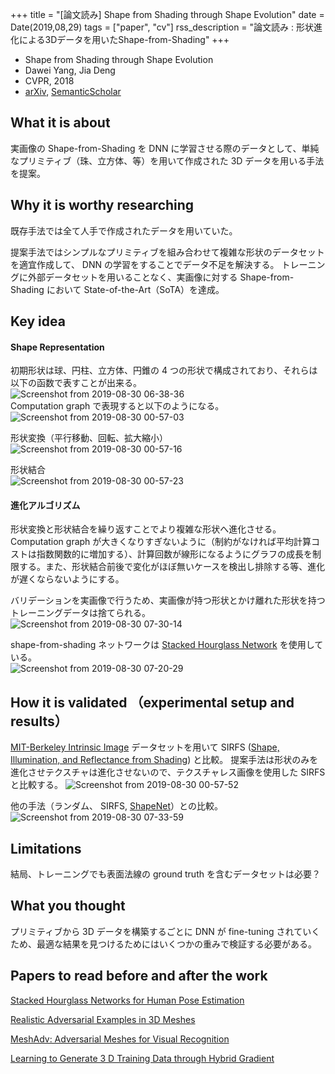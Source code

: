 +++
title = "[論文読み] Shape from Shading through Shape Evolution"
date = Date(2019,08,29)
tags = ["paper", "cv"]
rss_description = "論文読み : 形状進化による3Dデータを用いたShape-from-Shading"
+++

* Shape from Shading through Shape Evolution
* Dawei Yang, Jia Deng
* CVPR, 2018
* [arXiv](https://arxiv.org/pdf/1712.02961.pdf), [SemanticScholar](https://www.semanticscholar.org/paper/Shape-from-Shading-Through-Shape-Evolution-Yang-Deng/d74a576cc311841c3ff8070262e928c090e41f59)

## What it is about
実画像の Shape-from-Shading を DNN に学習させる際のデータとして、単純なプリミティブ（珠、立方体、等）を用いて作成された 3D データを用いる手法を提案。

## Why it is worthy researching

既存手法では全て人手で作成されたデータを用いていた。

提案手法ではシンプルなプリミティブを組み合わせて複雑な形状のデータセットを適宜作成して、 DNN の学習をすることでデータ不足を解決する。
トレーニングに外部データセットを用いることなく、実画像に対する Shape-from-Shading において State-of-the-Art（SoTA）を達成。

## Key idea

#### Shape Representation
初期形状は球、円柱、立方体、円錐の 4 つの形状で構成されており、それらは以下の函数で表すことが出来る。  
![Screenshot from 2019-08-30 06-38-36](https://user-images.githubusercontent.com/38322494/63978227-da9a0700-caf0-11e9-91b4-7af7e8d0c61d.png)  
Computation graph で表現すると以下のようになる。  
![Screenshot from 2019-08-30 00-57-03](https://user-images.githubusercontent.com/38322494/63973257-5db56000-cae5-11e9-839a-020fa8a9a7b4.png)

形状変換（平行移動、回転、拡大縮小）  
![Screenshot from 2019-08-30 00-57-16](https://user-images.githubusercontent.com/38322494/63973265-60b05080-cae5-11e9-941b-1d9bf10b0e90.png)

形状結合  
![Screenshot from 2019-08-30 00-57-23](https://user-images.githubusercontent.com/38322494/63973273-627a1400-cae5-11e9-9bad-53d556c466d9.png)

#### 進化アルゴリズム
形状変換と形状結合を繰り返すことでより複雑な形状へ進化させる。  
Computation graph が大きくなりすぎないように（制約がなければ平均計算コストは指数関数的に増加する）、計算回数が線形になるようにグラフの成長を制限する。また、形状結合前後で変化がほぼ無いケースを検出し排除する等、進化が遅くならないようにする。

バリデーションを実画像で行うため、実画像が持つ形状とかけ離れた形状を持つトレーニングデータは捨てられる。  
![Screenshot from 2019-08-30 07-30-14](https://user-images.githubusercontent.com/38322494/63980943-0ff62300-caf8-11e9-8830-8dd2a6c71bf9.png)


shape-from-shading ネットワークは [Stacked Hourglass Network](https://arxiv.org/pdf/1603.06937.pdf) を使用している。  
![Screenshot from 2019-08-30 07-20-29](https://user-images.githubusercontent.com/38322494/63980458-af1a1b00-caf6-11e9-9f67-906a8270f5e7.png)

## How it is validated （experimental setup and results）

[MIT-Berkeley Intrinsic Image](http://www.cs.toronto.edu/~rgrosse/intrinsic/gallery.html) データセットを用いて
SIRFS ([Shape, Illumination, and Reflectance from Shading](https://www2.eecs.berkeley.edu/Pubs/TechRpts/2013/EECS-2013-117.pdf)) と比較。
提案手法は形状のみを進化させテクスチャは進化させないので、テクスチャレス画像を使用した SIRFS と比較する。
![Screenshot from 2019-08-30 00-57-52](https://user-images.githubusercontent.com/38322494/63975239-863f5900-cae9-11e9-82e3-98c87b0b5e88.png)

他の手法（ランダム、 SIRFS, [ShapeNet](https://arxiv.org/pdf/1512.03012.pdf)）との比較。
![Screenshot from 2019-08-30 07-33-59](https://user-images.githubusercontent.com/38322494/63981084-a1fe2b80-caf8-11e9-8193-f9febb407a71.png)

## Limitations
結局、トレーニングでも表面法線の ground truth を含むデータセットは必要？

## What you thought
プリミティブから 3D データを構築するごとに DNN が fine-tuning されていくため、最適な結果を見つけるためにはいくつかの重みで検証する必要がある。

## Papers to read before and after the work

[Stacked Hourglass Networks for Human Pose Estimation](https://arxiv.org/pdf/1603.06937.pdf)

[Realistic Adversarial Examples in 3D Meshes](https://www.semanticscholar.org/paper/Realistic-Adversarial-Examples-in-3D-Meshes-Yang-Xiao/047670f1b38e8df8f5cb6d623e939eecbc2d2315)  

[MeshAdv: Adversarial Meshes for Visual Recognition](https://www.semanticscholar.org/paper/MeshAdv%3A-Adversarial-Meshes-for-Visual-Recognition-Xiao-Yang/1a83564d61aebde360c0be4834cf6eb4c472c1bd)  

[Learning to Generate 3 D Training Data through Hybrid Gradient](https://www.semanticscholar.org/paper/Learning-to-Generate-3-D-Training-Data-through-Yang/d8bf8a6bcee94ac70a95934cafa858051d74c05e)
